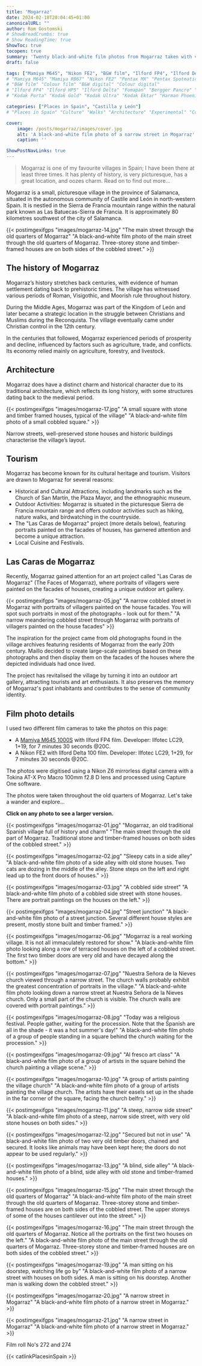 ```yaml
---
title: 'Mogarraz'
date: 2024-02-18T20:04:45+01:00
canonicalURL: ""
author: Rom Gostomski
# ShowBreadCrumbs: true
# Show ReadingTime: true
ShowToc: true
tocopen: true
summary: 'Twenty black-and-white film photos from Mogarraz taken with vintage cameras. Mogarraz is one of my favourite villages in Spain; it has history, is very picturesque, has a great location, and oozes charm.'
draft: false

tags: ["Mamiya M645", "Nikon FE2", "B&W film", "Ilford FP4", "Ilford Delta"]
# "Mamiya M645" "Mamiya RB67" "Nikon FE2" "Pentax MX" "Pentax Spotmatic" "Pinhole" "Horseman VH-R" "Zeis Ikon Ikoflex" "Zeiss Super Ikonta"
# "B&W film" "Colour film" "B&W digital" "Colour digital"
# "Ilford FP4" "Ilford HP5" "Ilford Delta" "Fomapan" "Bergger Pancro" "Rollei RPX" "Kentmere"
# "Kodak Porta" "Kodak Gold" "Kodak Ultra" "Kodak Ektar" "Harman Phoenix"

categories: ["Places in Spain", "Castilla y León"]
# "Places in Spain" "Culture" "Walks" "Architecture" "Experimental" "Cortijo" "Via Verde" "White village"

cover:
    image: /posts/mogarraz/images/cover.jpg
    alt: 'A black-and-white film photo of a narrow street in Mogarraz'
    caption: ''

ShowPostNavLinks: true
---
```

> Mogarraz is one of my favourite villages in Spain; I have been there at least three times. It has plenty of history, is very picturesque, has a great location, and oozes charm. Read on to find out more… 

Mogarraz is a small, picturesque village in the province of Salamanca, situated in the autonomous community of Castile and León in north-western Spain. It is nestled in the Sierra de Francia mountain range within the natural park known as Las Batuecas-Sierra de Francia. It is approximately 80 kilometres southwest of the city of Salamanca.

{{< postimgexifgps "images/mogarraz-14.jpg" 
"The main street through the old quarters of Mogarraz" 
"A black-and-white film photo of the main street through the old quarters of Mogarraz. Three-storey stone and timber-framed houses are on both sides of the cobbled street." >}}

## The history of Mogarraz

Mogarraz’s history stretches back centuries, with evidence of human settlement dating back to prehistoric times. The village has witnessed various periods of Roman, Visigothic, and Moorish rule throughout history.

During the Middle Ages, Mogarraz was part of the Kingdom of León and later became a strategic location in the struggle between Christians and Muslims during the Reconquista. The village eventually came under Christian control in the 12th century.

In the centuries that followed, Mogarraz experienced periods of prosperity and decline, influenced by factors such as agriculture, trade, and conflicts. Its economy relied mainly on agriculture, forestry, and livestock.

## Architecture

 Mogarraz does have a distinct charm and historical character due to its traditional architecture, which reflects its long history, with some structures dating back to the medieval period.

{{< postimgexifgps "images/mogarraz-17.jpg" 
"A small square with stone and timber framed houses, typical of the village" 
"A black-and-white film photo of a small cobbled square." >}}

Narrow streets, well-preserved stone houses and historic buildings characterise the village’s layout.

## Tourism

Mogarraz has become known for its cultural heritage and tourism. Visitors are drawn to Mogarraz for several reasons: 
- Historical and Cultural Attractions, including landmarks such as the Church of San Martín, the Plaza Mayor, and the ethnographic museum.
- Outdoor Activities: Mogarraz is situated in the picturesque Sierra de Francia mountain range and offers outdoor activities such as hiking, nature walks, and birdwatching in the countryside.
- The "Las Caras de Mogarraz" project (more details below), featuring portraits painted on the facades of houses, has garnered attention and become a unique attraction.
- Local Cuisine and Festivals.

## Las Caras de Mogarraz

Recently, Mogarraz gained attention for an art project called "Las Caras de Mogarraz" (The Faces of Mogarraz), where portraits of villagers were painted on the facades of houses, creating a unique outdoor art gallery.

{{< postimgexifgps "images/mogarraz-05.jpg" 
"A narrow cobbled street in Mogarraz with portraits of villagers painted on the house facades. You will spot such portraits in most of the photographs - look out for them." 
"A narrow meandering cobbled street through Mogarraz with portraits of villagers painted on the house facades" >}}

The inspiration for the project came from old photographs found in the village archives featuring residents of Mogarraz from the early 20th century. Maillo decided to create large-scale paintings based on these photographs and then display them on the facades of the houses where the depicted individuals had once lived.

The project has revitalised the village by turning it into an outdoor art gallery, attracting tourists and art enthusiasts. It also preserves the memory of Mogarraz's past inhabitants and contributes to the sense of community identity. 

## Film photo details

I used two different film cameras to take the photos on this page:

- A [Mamiya M645 1000S](/gear/cameras/mamiya-m645/) with Ilford FP4 film. Developer: Ilfotec LC29, 1+19, for 7 minutes 30 seconds @20C.
- A Nikon FE2 with Ilford Delta 100 film. Developer: Ilfotec LC29, 1+29, for 7 minutes 30 seconds @20C.

The photos were digitised using a Nikon Z6 mirrorless digital camera with a Tokina AT-X Pro Macro 100mm f2.8 D lens and processed using Capture One software.

The photos were taken throughout the old quarters of Mogarraz. Let's take a wander and explore...

**Click on any photo to see a larger version.**

{{< postimgexifgps "images/mogarraz-01.jpg" 
"Mogarraz, an old traditional Spanish village full of history and charm" 
"The main street through the old part of Mogarraz. Traditional stone and timber-framed houses on both sides of the cobbled street." >}}

{{< postimgexifgps "images/mogarraz-02.jpg" 
"Sleepy cats in a side alley" 
"A black-and-white film photo of a side alley with old stone houses. Two cats are dozing in the middle of the alley. Stone steps on the left and right lead up to the front doors of houses." >}}

{{< postimgexifgps "images/mogarraz-03.jpg" 
"A cobbled side street" 
"A black-and-white film photo of a cobbled side street with stone houses. There are portrait paintings on the houses on the left." >}}

{{< postimgexifgps "images/mogarraz-04.jpg" 
"Street junction" 
"A black-and-white film photo of a street junction. Several different house styles are present, mostly stone built and timber framed." >}}

{{< postimgexifgps "images/mogarraz-06.jpg" 
"Mogarraz is a real working village. It is not all immaculately restored for show." 
"A black-and-white film photo looking along a row of terraced houses on the left of a cobbled street. The first two timber doors are very old and have decayed along the bottom." >}}

{{< postimgexifgps "images/mogarraz-07.jpg" 
"Nuestra Señora de la Nieves church viewed through a narrow street. The church walls probably exhibit the greatest concentration of portraits in the village." 
"A black-and-white film photo looking down a narrow street at Nuestra Señora de la Nieves church. Only a small part of the church is visible. The church walls are covered with portrait paintings." >}}

{{< postimgexifgps "images/mogarraz-08.jpg" 
"Today was a religious festival. People gather, waiting for the procession. Note that the Spanish are all in the shade - it was a hot summer's day!" 
"A black-and-white film photo of a group of people standing in a square behind the church waiting for the procession." >}}

{{< postimgexifgps "images/mogarraz-09.jpg" 
"Al fresco art class" 
"A black-and-white film photo of a group of artists in the square behind the church painting a village scene." >}}

{{< postimgexifgps "images/mogarraz-10.jpg" 
"A group of artists painting the village church" 
"A black-and-white film photo of a group of artists painting the village church. The artists have their easels set up in the shade in the far corner of the square, facing the church belfry." >}}

{{< postimgexifgps "images/mogarraz-11.jpg" 
"A steep, narrow side street" 
"A black-and-white film photo of a steep, narrow side street, with very old stone houses on both sides." >}}

{{< postimgexifgps "images/mogarraz-12.jpg" 
"Secured but not in use" 
"A black-and-white film photo of two very old timber doors, chained and secured. It looks like animals may have been kept here; the doors do not appear to be used regularly." >}}

{{< postimgexifgps "images/mogarraz-13.jpg" 
"A blind, side alley" 
"A black-and-white film photo of a blind, side alley with old stone and timber-framed houses." >}}


{{< postimgexifgps "images/mogarraz-15.jpg" 
"The main street through the old quarters of Mogarraz" 
"A black-and-white film photo of the main street through the old quarters of Mogarraz. Three-storey stone and timber-framed houses are on both sides of the cobbled street. The upper storeys of some of the houses cantilever out into the street." >}}

{{< postimgexifgps "images/mogarraz-16.jpg" 
"The main street through the old quarters of Mogarraz. Notice all the portraits on the first two houses on the left." 
"A black-and-white film photo of the main street through the old quarters of Mogarraz. Three-storey stone and timber-framed houses are on both sides of the cobbled street." >}}

{{< postimgexifgps "images/mogarraz-19.jpg" 
"A man sitting on his doorstep, watching life go by" 
"A black-and-white film photo of a narrow street with houses on both sides. A man is sitting on his doorstep. Another man is walking down the cobbled street." >}}

{{< postimgexifgps "images/mogarraz-20.jpg" 
"A narrow street in Mogarraz" 
"A black-and-white film photo of a narrow street in Mogarraz." >}}

{{< postimgexifgps "images/mogarraz-21.jpg" 
"A narrow street in Mogarraz" 
"A black-and-white film photo of a narrow street in Mogarraz." >}}

Film roll No's 272 and 274

{{< catlinkPlacesinSpain >}}
